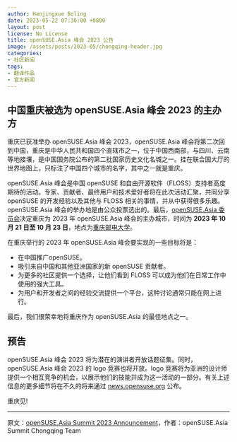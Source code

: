 ```yaml
---
author: Hanjingxue Boling
date: 2023-05-22 07:30:00 +0800
layout: post
license: No License
title: openSUSE.Asia 峰会 2023 公告
image: /assets/posts/2023-05/chongqing-header.jpg
categories:
- 社区新闻
tags:
- 翻译作品
- 官方新闻
---
```


## 中国重庆被选为 openSUSE.Asia 峰会 2023 的主办方

重庆已获准举办 openSUSE.Asia 峰会 2023，openSUSE.Asia 峰会将第二次回到中国，重庆是中华人民共和国四个直辖市之一，位于中国西南部，与四川、云南等地接壤，是中国国务院公布的第二批国家历史文化名城之一。挂在联合国大厅的世界地图上，只标注了中国四个城市的名字，其中之一就是重庆。

openSUSE.Asia 峰会是中国 openSUSE 和自由开源软件（FLOSS）支持者高度期待的活动。专家、贡献者、最终用户和技术爱好者将在此次活动汇聚，共同分享 openSUSE 的开发经验以及其他与 FLOSS 相关的事情，并从中获得很多乐趣。openSUSE.Asia 峰会的举办地是由公众投票选出的。最后，[openSUSE.Asia 委员会](https://en.opensuse.org/openSUSE:Asia_Organization_Committee)决定重庆为 2023 年 openSUSE.Asia 峰会的主办城市，时间为 **2023 年 10 月 21 日至 10 月 23 日**，地点为[重庆邮电大学](https://www.cqupt.edu.cn/)。

在重庆举行的 2023 年 openSUSE.Asia 峰会要实现的一些目标将是：

- 在中国推广openSUSE。
- 吸引来自中国和其他亚洲国家的新 openSUSE 贡献者。
- 为更多的社区提供一个选择，让他们看到 FLOSS 可以成为他们在日常工作中使用的强大工具。
- 为用户和开发者之间的经验交流提供一个平台，这种讨论通常只能在网上进行。

最后，我们很荣幸地将重庆作为 openSUSE.Asia 的最佳地点之一。

## 预告

openSUSE.Asia 峰会 2023 将为潜在的演讲者开放话题征集。同时，openSUSE.Asia 峰会 2023 的 logo 竞赛也将开放。logo 竞赛将为亚洲的设计师提供一个相互竞争的机会，以展示他们的技能并成为这一活动的一部分。有关上述信息的更多细节将在不久的将来通过 [news.opensuse.org](https://news.opensuse.org/) 公布。

重庆见!

------

原文：[openSUSE.Asia Summit 2023 Announcement](https://news.opensuse.org/2023/05/21/openSUSE-Asia-2023-Announcement/)，作者：openSUSE.Asia Summit Chongqing Team
